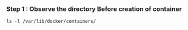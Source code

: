 ### Step 1 : Observe the directory Before creation of container
    ls -l /var/lib/docker/containers/
    
    
